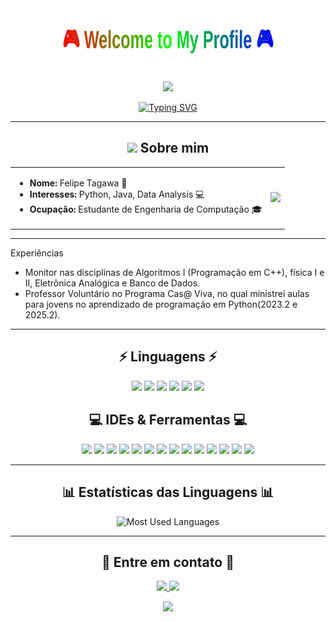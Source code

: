 <div align="center">
  <img src="github-header.svg" width="800" height="100" alt="Welcome to My Profile">
</div>

<p align="center">
  <img src="https://media.tenor.com/QTbcrC893SIAAAAi/solaire.gif">
</p>

<p align="center">
  <a href="https://git.io/typing-svg">
    <img src="https://readme-typing-svg.demolab.com?font=Fira+Code&duration=2000&pause=500&color=FF0000&center=true&vCenter=true&width=435&lines=Backend+Developer" alt="Typing SVG" />
  </a>
</p>

---
<h2 align="center"> <img src="https://media.giphy.com/media/hvRJCLFzcasrR4ia7z/giphy.gif" width="25px"> Sobre mim </h2>
<table>
<tr>
<td>

- **Nome:** Felipe Tagawa 🌟 
- **Interesses:** Python, Java, Data Analysis 💻
- **Ocupação:** Estudante de Engenharia de Computação 🎓
</td>
<td>
<img src="https://images-wixmp-ed30a86b8c4ca887773594c2.wixmp.com/f/432780e4-f104-4387-987f-8611d44dc1c4/d7vvhqh-4e2a1787-eccd-41a4-8901-74fed194c309.gif?token=eyJ0eXAiOiJKV1QiLCJhbGciOiJIUzI1NiJ9.eyJzdWIiOiJ1cm46YXBwOjdlMGQxODg5ODIyNjQzNzNhNWYwZDQxNWVhMGQyNmUwIiwiaXNzIjoidXJuOmFwcDo3ZTBkMTg4OTgyMjY0MzczYTVmMGQ0MTVlYTBkMjZlMCIsIm9iaiI6W1t7InBhdGgiOiJcL2ZcLzQzMjc4MGU0LWYxMDQtNDM4Ny05ODdmLTg2MTFkNDRkYzFjNFwvZDd2dmhxaC00ZTJhMTc4Ny1lY2NkLTQxYTQtODkwMS03NGZlZDE5NGMzMDkuZ2lmIn1dXSwiYXVkIjpbInVybjpzZXJ2aWNlOmZpbGUuZG93bmxvYWQiXX0.kAQV85pmLBElRfmTjBEsAd_u8ti8AZ05StJi45st9ew" width="200">
</td>
</tr>
</table>

---

Experiências

- Monitor nas disciplinas de Algoritmos I (Programação em C++), física I e II, Eletrônica Analógica e Banco de Dados.
- Professor Voluntário no Programa Cas@ Viva, no qual ministrei aulas para jovens no aprendizado de programação em Python(2023.2 e 2025.2).

---

<h2 align="center">⚡ Linguagens ⚡</h2>
<p align="center">
  <img src="https://img.shields.io/badge/C%20-%23A8B9CC.svg?&style=for-the-badge&logo=c&logoColor=white"/>
  <img src="https://img.shields.io/badge/C++%20-%2300599C.svg?&style=for-the-badge&logo=c%2B%2B&logoColor=white"/> 
  <img src="https://img.shields.io/badge/Python%20-%233776AB.svg?&style=for-the-badge&logo=python&logoColor=white"/>
  <img src="https://img.shields.io/badge/Java%20-%23ED8B00.svg?&style=for-the-badge&logo=coffeescript&logoColor=white"/>
  <img src="https://img.shields.io/badge/MySQL%20-%230066B6.svg?&style=for-the-badge&logo=postgresql&logoColor=white"/>
  <img src="https://img.shields.io/badge/Solidity%20-%23363636.svg?&style=for-the-badge&logo=solidity&logoColor=white"/>
</p>

<h2 align="center">💻 IDEs & Ferramentas 💻</h2>
<p align="center">
<img src="https://img.shields.io/badge/Eclipse%20IDE-%232C2255.svg?&style=for-the-badge&logo=eclipse-ide&logoColor=white"/>
<img src="https://img.shields.io/badge/IntelliJ%20IDEA-%23000000.svg?&style=for-the-badge&logo=intellij-idea&logoColor=white"/>
<img src="https://img.shields.io/badge/CLion-%2300A5E0.svg?&style=for-the-badge&logo=clion&logoColor=white"/>
<img src="https://img.shields.io/badge/PyCharm-%23000000.svg?&style=for-the-badge&logo=pycharm&logoColor=white"/>
<img src="https://img.shields.io/badge/VS%20Code-%23007ACC.svg?&style=for-the-badge&logo=visual-studio-code&logoColor=white"/>
<img src="https://img.shields.io/badge/Falcon%20C++-%2300599C.svg?&style=for-the-badge&logo=cplusplus&logoColor=white"/>
<img src="https://img.shields.io/badge/MySQL%20Workbench-%234479A1.svg?&style=for-the-badge&logo=mysql&logoColor=white"/>
<img src="https://img.shields.io/badge/Ganache-%234E3E31.svg?&style=for-the-badge&logo=ganache&logoColor=white"/>
<img src="https://img.shields.io/badge/Remix%20IDE-%23321C94.svg?&style=for-the-badge&logo=remix&logoColor=white"/>
<img src="https://img.shields.io/badge/Blockchain-%230091EB.svg?&style=for-the-badge&logo=blockchaindotcom&logoColor=white"/>
<img src="https://img.shields.io/badge/Postman-%23FF6C37.svg?&style=for-the-badge&logo=postman&logoColor=white"/>
<img src="https://img.shields.io/badge/FlutterFlow-%2302569B.svg?&style=for-the-badge&logo=flutter&logoColor=white"/>
<img src="https://img.shields.io/badge/Arduino%20IDE-%2309A1D5.svg?&style=for-the-badge&logo=arduino&logoColor=white"/>
<img src="https://img.shields.io/badge/SimulIDE-%23F7931E.svg?&style=for-the-badge&logo=simulide&logoColor=black"/>

</p>


---

<h2 align="center">📊 Estatísticas das Linguagens 📊</h2>
<p align="center">
  <img src="https://github-readme-stats.vercel.app/api/top-langs/?username=Felipe-Tagawa&layout=compact&theme=dark&hide_border=true&bg_color=0D1117&title_color=FF6B35&text_color=FFF&icon_color=FF6B35&langs_count=10&include_all_commits=true&count_private=false&hide=html,css,dockerfile,makefile,shell,batchfile" alt="Most Used Languages" />
</p>

---
<h2 align="center">🌟 Entre em contato 🌟</h2>
<p align="center">
  <a href="https://www.linkedin.com/in/felipe-tagawa/">
    <img src="https://img.shields.io/badge/LinkedIn%20-%230077B5.svg?&style=for-the-badge&logo=linkedin&logoColor=white"/>
  </a>
  <a href="mailto:felipe.ft@gec.inatel.br">
    <img src="https://img.shields.io/badge/Email%20-%23D14836.svg?&style=for-the-badge&logo=gmail&logoColor=white"/>
  </a>
</p>

<p align="center">
  <img src="https://komarev.com/ghpvc/?username=OKamizura&color=blueviolet&style=flat-square">
</p>
